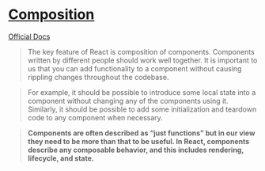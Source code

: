 #  [Composition](https://github.com/krasimir/react-in-patterns/blob/master/book/chapter-04/README.md)

[Official Docs](https://reactjs.org/docs/design-principles.html#composition)

>The key feature of React is composition of components. Components written by different people should work well together. It is important to us that you can add functionality to a component without causing rippling changes throughout the codebase.

>For example, it should be possible to introduce some local state into a component without changing any of the components using it. Similarly, it should be possible to add some initialization and teardown code to any component when necessary.

>**Components are often described as “just functions” but in our view they need to be more than that to be useful. In React, components describe any composable behavior, and this includes rendering, lifecycle, and state.**